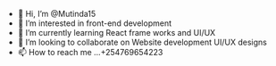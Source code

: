 - 👋 Hi, I’m @Mutinda15
- 👀 I’m interested in front-end development
- 🌱 I’m currently learning React frame works and UI/UX 
- 💞️ I’m looking to collaborate on  Website development  UI/UX designs
- 📫 How to reach me ...+254769654223

<!---
Mutinda15/Mutinda15 is a ✨ special ✨ repository because its `README.md` (this file) appears on your GitHub profile.
You can click the Preview link to take a look at your changes.
--->
